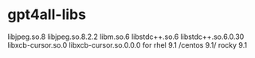 # gpt4all-libs
libjpeg.so.8  libjpeg.so.8.2.2  libm.so.6  libstdc++.so.6  libstdc++.so.6.0.30  libxcb-cursor.so.0  libxcb-cursor.so.0.0.0 for rhel 9.1 /centos 9.1/ rocky 9.1
